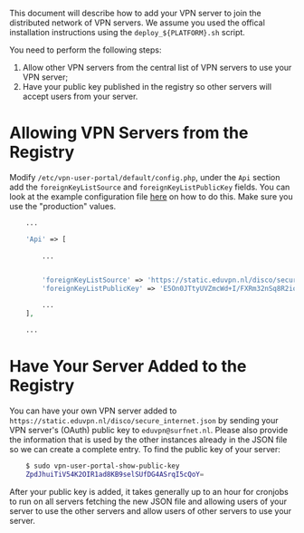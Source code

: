 This document will describe how to add your VPN server to join the distributed
network of VPN servers. We assume you used the offical installation 
instructions using the `deploy_${PLATFORM}.sh` script.

You need to perform the following steps:

1. Allow other VPN servers from the central list of VPN servers to use your VPN 
   server;
2. Have your public key published in the registry so other servers will accept
   users from your server.

# Allowing VPN Servers from the Registry

Modify `/etc/vpn-user-portal/default/config.php`, under the `Api` section 
add the `foreignKeyListSource` and `foreignKeyListPublicKey` fields. You can 
look at the example configuration file 
[here](https://github.com/eduvpn/vpn-user-portal/blob/master/config/config.php.example) 
on how to do this. Make sure you use the "production" values.

```php
    ...

    'Api' => [
            
        ...


        'foreignKeyListSource' => 'https://static.eduvpn.nl/disco/secure_internet.json',
        'foreignKeyListPublicKey' => 'E5On0JTtyUVZmcWd+I/FXRm32nSq8R2ioyW7dcu/U88=',

        ...
    ],

    ...

```

# Have Your Server Added to the Registry

You can have your own VPN server added to 
`https://static.eduvpn.nl/disco/secure_internet.json` by sending your VPN 
server's (OAuth) public key to `eduvpn@surfnet.nl`. Please also provide the 
information that is used by the other instances already in the JSON file so we 
can create a complete entry. To find the public key of your server:

```bash
    $ sudo vpn-user-portal-show-public-key 
    ZpdJhuiTiV54K2OIR1ad8KB9selSUfDG4ASrqI5cQoY=
```

After your public key is added, it takes generally up to an hour for cronjobs
to run on all servers fetching the new JSON file and allowing users of your
server to use the other servers and allow users of other servers to use your 
server.
